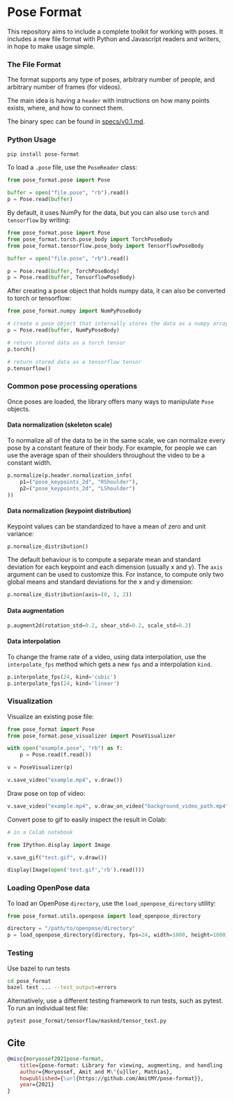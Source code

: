 # Pose Format

This repository aims to include a complete toolkit for working with poses. 
It includes a new file format with Python and Javascript readers and writers, in hope to make usage simple.

### The File Format
The format supports any type of poses, arbitrary number of people, and arbitrary number of frames (for videos).

The main idea is having a `header` with instructions on how many points exists, where, and how to connect them.

The binary spec can be found in [specs/v0.1.md](specs/v0.1.md).

### Python Usage
```bash
pip install pose-format
```

To load a `.pose` file, use the `PoseReader` class:
```python
from pose_format.pose import Pose

buffer = open("file.pose", "rb").read()
p = Pose.read(buffer)
```
By default, it uses NumPy for the data, but you can also use `torch` and `tensorflow` by writing:
```python
from pose_format.pose import Pose
from pose_format.torch.pose_body import TorchPoseBody
from pose_format.tensorflow.pose_body import TensorflowPoseBody

buffer = open("file.pose", "rb").read()

p = Pose.read(buffer, TorchPoseBody)
p = Pose.read(buffer, TensorflowPoseBody)
```

After creating a pose object that holds numpy data, it can also be converted to torch or tensorflow:
```python
from pose_format.numpy import NumPyPoseBody

# create a pose object that internally stores the data as a numpy array
p = Pose.read(buffer, NumPyPoseBody)

# return stored data as a torch tensor
p.torch()

# return stored data as a tensorflow tensor
p.tensorflow()
```

### Common pose processing operations

Once poses are loaded, the library offers many ways to manipulate `Pose` objects.

#### Data normalization (skeleton scale)
To normalize all of the data to be in the same scale, we can normalize every pose by a constant feature of their body.
For example, for people we can use the average span of their shoulders throughout the video to be a constant width.
```python
p.normalize(p.header.normalization_info(
    p1=("pose_keypoints_2d", "RShoulder"),
    p2=("pose_keypoints_2d", "LShoulder")
))
```

#### Data normalization (keypoint distribution)
Keypoint values can be standardized to have a mean of zero and unit variance:
```python
p.normalize_distribution()
```

The default behaviour is to compute a separate mean and standard deviation for each keypoint and each dimension (usually x and y).
The `axis` argument can be used to customize this. For instance, to compute only two global means and standard deviations for the
x and y dimension:

```python
p.normalize_distribution(axis=(0, 1, 2))
```

#### Data augmentation
```python
p.augment2d(rotation_std=0.2, shear_std=0.2, scale_std=0.2)
```

#### Data interpolation
To change the frame rate of a video, using data interpolation, use the `interpolate_fps` method which gets a new `fps` and a interpolation `kind`.
```python
p.interpolate_fps(24, kind='cubic')
p.interpolate_fps(24, kind='linear')
```

### Visualization

Visualize an existing pose file:

```python
from pose_format import Pose
from pose_format.pose_visualizer import PoseVisualizer

with open("example.pose", "rb") as f:
    p = Pose.read(f.read())

v = PoseVisualizer(p)

v.save_video("example.mp4", v.draw())
```

Draw pose on top of video:

```python
v.save_video("example.mp4", v.draw_on_video("background_video_path.mp4"))
```

Convert pose to gif to easily inspect the result in Colab:

```python
# in a Colab notebook

from IPython.display import Image

v.save_gif("test.gif", v.draw())

display(Image(open('test.gif','rb').read()))
```

### Loading OpenPose data

To load an OpenPose `directory`, use the `load_openpose_directory` utility:
```python
from pose_format.utils.openpose import load_openpose_directory

directory = "/path/to/openpose/directory"
p = load_openpose_directory(directory, fps=24, width=1000, height=1000)
```

### Testing
Use bazel to run tests
```sh
cd pose_format
bazel test ... --test_output=errors
```

Alternatively, use a different testing framework to run tests, such as pytest. To run an individual
test file:
```sh
pytest pose_format/tensorflow/masked/tensor_test.py
```

## Cite

```bibtex
@misc{moryossef2021pose-format, 
    title={pose-format: Library for viewing, augmenting, and handling .pose files},
    author={Moryossef, Amit and M\"{u}ller, Mathias},
    howpublished={\url{https://github.com/AmitMY/pose-format}},
    year={2021}
}
```
